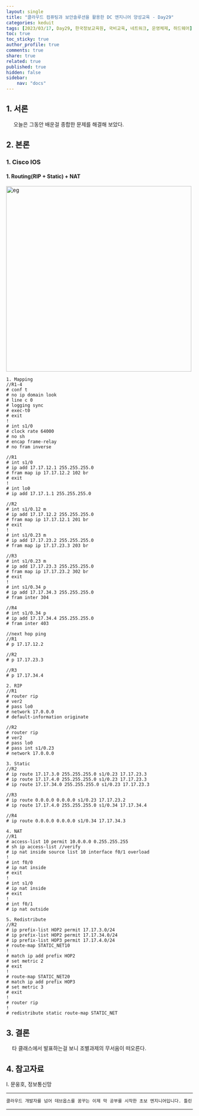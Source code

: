```yaml
---
layout: single
title: "클라우드 컴퓨팅과 보안솔루션을 활용한 DC 엔지니어 양성교육 - Day29"
categories: keduit
tags: [2023/03/17, Day29, 한국정보교육원, 국비교육, 네트워크, 운영체제, 하드웨어]
toc: true
toc_sticky: true
author_profile: true
comments: true
share: true
related: true
published: true
hidden: false
sidebar: 
    nav: "docs"
---
```


## 1. 서론  

&nbsp;&nbsp;&nbsp;&nbsp; 오늘은 그동안 배운걸 종합한 문제를 해결해 보았다.

## 2. 본론  

### 1. Cisco IOS  

#### 1. Routing(RIP + Static) + NAT

<img alt="eg" src="https://user-images.githubusercontent.com/124491456/225479093-53875d83-098c-4447-afc3-424b918ab402.png" width=500>

```
1. Mapping
//R1-4
# conf t
# no ip domain look
# line c 0
# logging sync
# exec-t0
# exit
!
# int s1/0
# clock rate 64000
# no sh
# encap frame-relay
# no fram inverse

//R1
# int s1/0
# ip add 17.17.12.1 255.255.255.0
# fram map ip 17.17.12.2 102 br
# exit
!
# int lo0
# ip add 17.17.1.1 255.255.255.0

//R2
# int s1/0.12 m
# ip add 17.17.12.2 255.255.255.0
# fram map ip 17.17.12.1 201 br
# exit
!
# int s1/0.23 m
# ip add 17.17.23.2 255.255.255.0
# fram map ip 17.17.23.3 203 br

//R3
# int s1/0.23 m
# ip add 17.17.23.3 255.255.255.0
# fram map ip 17.17.23.2 302 br
# exit
!
# int s1/0.34 p
# ip add 17.17.34.3 255.255.255.0
# fram inter 304

//R4
# int s1/0.34 p
# ip add 17.17.34.4 255.255.255.0
# fram inter 403

//next hop ping
//R1
# p 17.17.12.2

//R2
# p 17.17.23.3

//R3
# p 17.17.34.4

2. RIP
//R1
# router rip
# ver2
# pass lo0
# network 17.0.0.0
# default-information originate

//R2
# router rip
# ver2
# pass lo0
# pass int s1/0.23
# network 17.0.0.0

3. Static
//R2
# ip route 17.17.3.0 255.255.255.0 s1/0.23 17.17.23.3
# ip route 17.17.4.0 255.255.255.0 s1/0.23 17.17.23.3
# ip route 17.17.34.0 255.255.255.0 s1/0.23 17.17.23.3

//R3
# ip route 0.0.0.0 0.0.0.0 s1/0.23 17.17.23.2
# ip route 17.17.4.0 255.255.255.0 s1/0.34 17.17.34.4

//R4
# ip route 0.0.0.0 0.0.0.0 s1/0.34 17.17.34.3

4. NAT
//R1
# access-list 10 permit 10.0.0.0 0.255.255.255
# sh ip access-list //verify
# ip nat inside source list 10 interface f0/1 overload
!
# int f0/0
# ip nat inside
# exit
!
# int s1/0
# ip nat inside
# exit
!
# int f0/1
# ip nat outside

5. Redistribute
//R2
# ip prefix-list HOP2 permit 17.17.3.0/24 
# ip prefix-list HOP2 permit 17.17.34.0/24
# ip prefix-list HOP3 permit 17.17.4.0/24
# route-map STATIC_NET10
!
# match ip add prefix HOP2
# set metric 2
# exit
!
# route-map STATIC_NET20
# match ip add prefix HOP3
# set metric 3
# exit
!
# router rip
!
# redistribute static route-map STATIC_NET
```

## 3. 결론  

&nbsp;&nbsp;&nbsp;&nbsp;타 클래스에서 발표하는걸 보니 조별과제의 무서움이 떠오른다.

## 4. 참고자료  

Ⅰ. 문웅호, 정보통신망   

---

```bash
클라우드 개발자를 넘어 데브옵스를 꿈꾸는 이제 막 공부를 시작한 초보 엔지니어입니다. 틀린 점이 있으면 친절하게 댓글 부탁드립니다. :)
```

---
